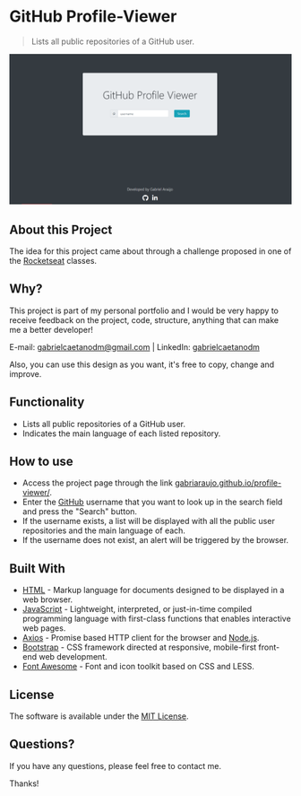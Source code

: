 # GitHub Profile-Viewer
> Lists all public repositories of a GitHub user.

<img src="./assets/img/profile-viewer.png">

## About this Project
The idea for this project came about through a challenge proposed in one of the <a href="https://rocketseat.com.br">Rocketseat</a> classes.

## Why?
This project is part of my personal portfolio and I would be very happy to receive feedback on the project, code, structure, anything that can make me a better developer!

E-mail: <a href="mailto:gabrielcaetanodm@gmail.com">gabrielcaetanodm@gmail.com</a> | 
LinkedIn: <a href="https://www.linkedin.com/in/gabrielcaetanodm/" target="_blank">gabrielcaetanodm</a>

Also, you can use this design as you want, it's free to copy, change and improve.

## Functionality
- Lists all public repositories of a GitHub user.
- Indicates the main language of each listed repository.

## How to use
- Access the project page through the link <a href="https://gabriaraujo.github.io/profile-viewer/" target="_blank">gabriaraujo.github.io/profile-viewer/</a>.
- Enter the <a href= "https://github.com" target="_blank">GitHub</a> username that you want to look up in the search field and press the "Search" button.
- If the username exists, a list will be displayed with all the public user repositories and the main language of each.
- If the username does not exist, an alert will be triggered by the browser.


## Built With
- <a href="https://developer.mozilla.org/en-US/docs/Web/HTML" target="_blank">HTML</a> - Markup language for documents designed to be displayed in a web browser.
- <a href="https://developer.mozilla.org/en-US/docs/Web/JavaScript" target="_blank">JavaScript</a> - Lightweight, interpreted, or just-in-time compiled programming language with first-class functions 
that enables interactive web pages.
- <a href="https://github.com/axios/axios" target="_blank">Axios</a> - Promise based HTTP client for the browser 
and <a href="https://nodejs.org/en/" target="_blank">Node.js</a>.
- <a href="https://getbootstrap.com" target="_blank">Bootstrap</a> - CSS framework directed at responsive, mobile-first front-end web development.
- <a href="https://fontawesome.com" target="_blank">Font Awesome</a> - Font and icon toolkit based on CSS and LESS.

## License
The software is available under the <a href="https://github.com/gabriaraujo/profile-viewer/blob/master/LICENSE">MIT License</a>.

## Questions?
If you have any questions, please feel free to contact me.

Thanks!
